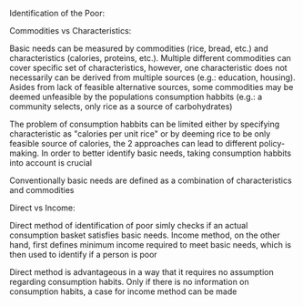 Identification of the Poor:

Commodities vs Characteristics:

  Basic needs can be measured by commodities (rice, bread, etc.) and characteristics (calories, proteins, etc.). Multiple different commodities can cover specific set of characteristics, however, one characteristic does not necessarily can be derived from multiple sources (e.g.: education, housing). Asides from lack of feasible alternative sources, some commodities may be deemed unfeasible by the populations consumption habbits (e.g.: a community selects, only rice as a source of carbohydrates)

  The problem of consumption habbits can be limited either by specifying characteristic as "calories per unit rice" or by deeming rice to be only feasible source of calories, the 2 approaches can lead to different policy-making. In order to better identify basic needs, taking consumption habbits into account is crucial

  Conventionally basic needs are defined as a combination of characteristics and commodities

Direct vs Income:

  Direct method of identification of poor simly checks if an actual consumption basket satisfies basic needs. Income method, on the other hand, first defines minimum income required to meet basic needs, which is then used to identify if a person is poor

  Direct method is advantageous in a way that it requires no assumption regarding consumption habits. Only if there is no information on consumption habits, a case for income method can be made
